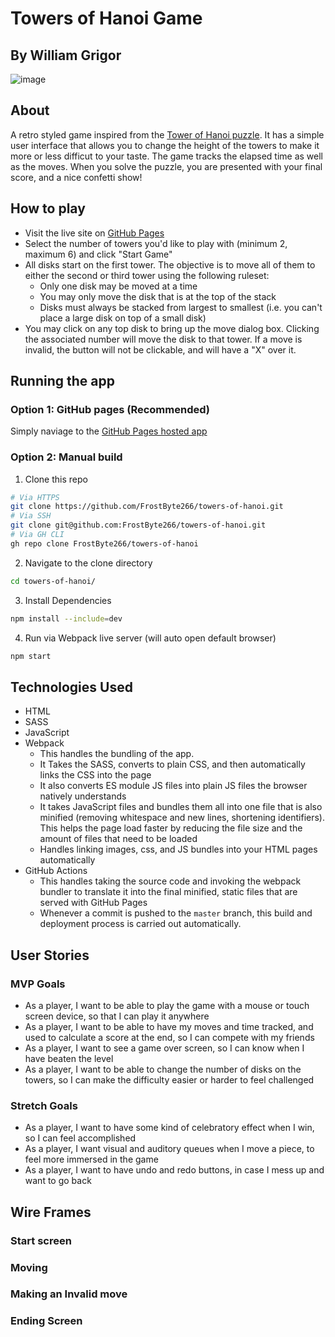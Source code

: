 # Towers of Hanoi Game
## By William Grigor
![image](https://user-images.githubusercontent.com/39464343/166842529-76a2c3f8-92b9-4012-8a33-0a20b0ac8111.png)
## About
A retro styled game inspired from the [Tower of Hanoi puzzle](https://en.wikipedia.org/wiki/Tower_of_Hanoi). It has a simple user interface that allows you to change the height of the towers to make it more or less difficut to your taste. The game tracks the elapsed time as well as the moves. When you solve the puzzle, you are presented with your final score, and a nice confetti show!
## How to play
* Visit the live site on [GitHub Pages](https://frostbyte266.github.io/towers-of-hanoi/)
* Select the number of towers you'd like to play with (minimum 2, maximum 6) and click "Start Game"
* All disks start on the first tower. The objective is to move all of them to either the second or third tower using the following ruleset:
  * Only one disk may be moved at a time
  * You may only move the disk that is at the top of the stack
  * Disks must always be stacked from largest to smallest (i.e. you can't place a large disk on top of a small disk)
* You may click on any top disk to bring up the move dialog box. Clicking the associated number will move the disk to that tower. If a move is invalid, the button will not be clickable, and will have a "X" over it.
## Running the app
### Option 1: GitHub pages (Recommended)
Simply naviage to the [GitHub Pages hosted app](https://frostbyte266.github.io/towers-of-hanoi/)
### Option 2: Manual build
1. Clone this repo
```sh
# Via HTTPS
git clone https://github.com/FrostByte266/towers-of-hanoi.git
# Via SSH
git clone git@github.com:FrostByte266/towers-of-hanoi.git
# Via GH CLI
gh repo clone FrostByte266/towers-of-hanoi
```
2. Navigate to the clone directory
```sh
cd towers-of-hanoi/
```
3. Install Dependencies
```sh
npm install --include=dev
```
4. Run via Webpack live server (will auto open default browser)
```sh
npm start
```
## Technologies Used
* HTML
* SASS
* JavaScript
* Webpack
    * This handles the bundling of the app.
    * It Takes the SASS, converts to plain CSS, and then automatically links the CSS into the page
    * It also converts ES module JS files into plain JS files the browser natively understands
    * It takes JavaScript files and bundles them all into one file that is also minified (removing whitespace and new lines, shortening identifiers). This helps the page load faster by reducing the file size and the amount of files that need to be loaded
    * Handles linking images, css, and JS bundles into your HTML pages automatically
* GitHub Actions
  * This handles taking the source code and invoking the webpack bundler to translate it into the final minified, static files that are served with GitHub Pages
  * Whenever a commit is pushed to the `master` branch, this build and deployment process is carried out automatically.
## User Stories
### MVP Goals
* As a player, I want to be able to play the game with a mouse or touch screen device, so that I can play it anywhere
* As a player, I want to be able to have my moves and time tracked, and used to calculate a score at the end, so I can compete with my friends
* As a player, I want to see a game over screen, so I can know when I have beaten the level
* As a player, I want to be able to change the number of disks on the towers, so I can make the difficulty easier or harder to feel challenged

### Stretch Goals
* As a player, I want to have some kind of celebratory effect when I win, so I can feel accomplished
* As a player, I want visual and auditory queues when I move a piece, to feel more immersed in the game
* As a player, I want to have undo and redo buttons, in case I mess up and want to go back

## Wire Frames
### Start screen

### Moving

### Making an Invalid move

### Ending Screen
